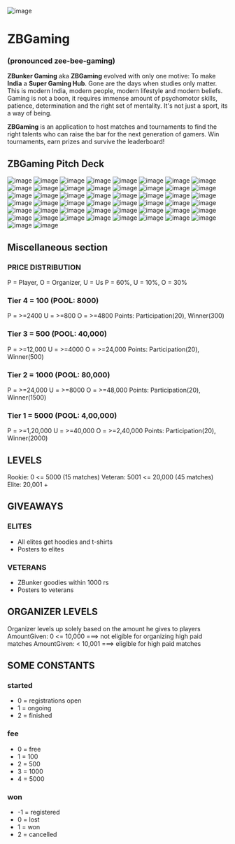 ![image](https://github.com/CYBERDEVILZ/ZBGAMING/assets/55954313/b9608c4b-3e4b-4578-9ea8-362b810255d4)

# ZBGaming 
### (pronounced zee-bee-gaming)

**ZBunker Gaming** aka **ZBGaming** evolved with only one motive: To make **India** a **Super Gaming Hub**. Gone are the days when studies only matter. This is modern India, modern people, modern lifestyle and modern beliefs. Gaming is not a boon, it requires immense amount of psychomotor skills, patience, determination and the right set of mentality. It's not just a sport, its a way of being.

**ZBGaming** is an application to host matches and tournaments to find the right talents who can raise the bar for the next generation of gamers. Win tournaments, earn prizes and survive the leaderboard!
## ZBGaming Pitch Deck
![image](https://github.com/CYBERDEVILZ/ZBGAMING/assets/55954313/4a4cf16b-5b1d-4bc8-995f-dadd864a5798)
![image](https://github.com/CYBERDEVILZ/ZBGAMING/assets/55954313/6c4281f4-1403-48f9-94d9-a55eecd3b47f)
![image](https://github.com/CYBERDEVILZ/ZBGAMING/assets/55954313/658b02f6-366b-4b5e-b0e8-d06f2da23571)
![image](https://github.com/CYBERDEVILZ/ZBGAMING/assets/55954313/17132a45-8df3-431a-9e3e-6554dbc3a9f1)
![image](https://github.com/CYBERDEVILZ/ZBGAMING/assets/55954313/9bf06755-a534-43ac-bbc5-6434eed46f6a)
![image](https://github.com/CYBERDEVILZ/ZBGAMING/assets/55954313/4d40cb9b-5483-44a3-86fe-a45589288e06)
![image](https://github.com/CYBERDEVILZ/ZBGAMING/assets/55954313/88071763-979b-4c65-9527-5b45f7c368d5)
![image](https://github.com/CYBERDEVILZ/ZBGAMING/assets/55954313/5d876e5e-3a65-4b90-bc1c-e7309ce4ce75)
![image](https://github.com/CYBERDEVILZ/ZBGAMING/assets/55954313/12bc25d1-2035-4170-b79c-a851d0d944d3)
![image](https://github.com/CYBERDEVILZ/ZBGAMING/assets/55954313/6f3033a9-85ba-43e1-b3ca-39c6f3aeb371)
![image](https://github.com/CYBERDEVILZ/ZBGAMING/assets/55954313/a19aa5b5-5861-47cf-9703-ef347141c54c)
![image](https://github.com/CYBERDEVILZ/ZBGAMING/assets/55954313/9382618b-628c-491b-bf9e-6563c9899403)
![image](https://github.com/CYBERDEVILZ/ZBGAMING/assets/55954313/ef9064a2-9ee8-4aa3-8779-03c92b65449a)
![image](https://github.com/CYBERDEVILZ/ZBGAMING/assets/55954313/bc099333-85f7-41af-adf3-3b3b307fd568)
![image](https://github.com/CYBERDEVILZ/ZBGAMING/assets/55954313/7a12dfa3-666e-45b2-9977-bedb670f981d)
![image](https://github.com/CYBERDEVILZ/ZBGAMING/assets/55954313/d004079f-4873-4dc5-b565-82795d468f12)
![image](https://github.com/CYBERDEVILZ/ZBGAMING/assets/55954313/b76cfaec-42a7-4199-8ebf-4db4f82f5d7c)
![image](https://github.com/CYBERDEVILZ/ZBGAMING/assets/55954313/bc412ebe-c8f8-4857-9e46-f6a6f82530e7)
![image](https://github.com/CYBERDEVILZ/ZBGAMING/assets/55954313/16d47af6-db86-4570-867c-0afcbf45d03a)
![image](https://github.com/CYBERDEVILZ/ZBGAMING/assets/55954313/adfdb6da-2681-47bf-a5dc-4c3e5f31600d)
![image](https://github.com/CYBERDEVILZ/ZBGAMING/assets/55954313/3a3d8c7a-d7c2-4567-910c-124815fd1d41)
![image](https://github.com/CYBERDEVILZ/ZBGAMING/assets/55954313/5c5e0e35-fe29-41c6-8cbe-ef54a547c06e)
![image](https://github.com/CYBERDEVILZ/ZBGAMING/assets/55954313/f0a46532-133b-404d-a925-2940039470a2)
![image](https://github.com/CYBERDEVILZ/ZBGAMING/assets/55954313/b3212481-620f-40c0-bcbb-65bf72bc1764)
![image](https://github.com/CYBERDEVILZ/ZBGAMING/assets/55954313/2f9c1035-5949-480d-b53a-e400515aff83)
![image](https://github.com/CYBERDEVILZ/ZBGAMING/assets/55954313/2adff1c1-dbb0-4d52-8901-ac488b315608)
![image](https://github.com/CYBERDEVILZ/ZBGAMING/assets/55954313/4c1e5fdc-ec36-4d29-8027-dd1331fb25be)
![image](https://github.com/CYBERDEVILZ/ZBGAMING/assets/55954313/3b1b0881-798e-4a89-bd2d-9459133e1864)
![image](https://github.com/CYBERDEVILZ/ZBGAMING/assets/55954313/d1de2a9e-bd86-438e-97aa-42910fbda641)
![image](https://github.com/CYBERDEVILZ/ZBGAMING/assets/55954313/567c3fe1-c8b6-417f-9e89-7f87ce3dfa59)
![image](https://github.com/CYBERDEVILZ/ZBGAMING/assets/55954313/418633d4-87b8-48ee-9ff1-71a71d793b31)
![image](https://github.com/CYBERDEVILZ/ZBGAMING/assets/55954313/43920668-b0b5-472d-8c92-ccd568bf5fad)
![image](https://github.com/CYBERDEVILZ/ZBGAMING/assets/55954313/5e3088a1-8512-48a8-938b-17cf199bf2d6)
![image](https://github.com/CYBERDEVILZ/ZBGAMING/assets/55954313/43cfcbd4-21f1-4c80-9a6e-e6d26f9ebaad)
![image](https://github.com/CYBERDEVILZ/ZBGAMING/assets/55954313/3855749a-e357-4654-8767-b4a5f2b84988)
![image](https://github.com/CYBERDEVILZ/ZBGAMING/assets/55954313/2cc1d062-27a3-4ed8-ae0d-85354f483a72)
![image](https://github.com/CYBERDEVILZ/ZBGAMING/assets/55954313/10657648-af54-450e-96e0-d39b6e7567c8)
![image](https://github.com/CYBERDEVILZ/ZBGAMING/assets/55954313/8b2bf4e5-4428-441e-8283-86fac65ac156)
![image](https://github.com/CYBERDEVILZ/ZBGAMING/assets/55954313/0543b2d3-a4d1-4bf9-afbe-71c710a2ba2c)
![image](https://github.com/CYBERDEVILZ/ZBGAMING/assets/55954313/aaedcb15-9b18-4f17-be0a-2dcd61edc63c)
![image](https://github.com/CYBERDEVILZ/ZBGAMING/assets/55954313/45ec5bc8-c241-4aaf-b433-9891402387f2)
![image](https://github.com/CYBERDEVILZ/ZBGAMING/assets/55954313/83b6b878-8908-4d4c-bc60-2a2824b8cc5c)
![image](https://github.com/CYBERDEVILZ/ZBGAMING/assets/55954313/658387fa-5661-43ef-81d4-ee95a3a6f143)
![image](https://github.com/CYBERDEVILZ/ZBGAMING/assets/55954313/6b03fab2-c00b-4f49-81b6-82fd3950432f)
![image](https://github.com/CYBERDEVILZ/ZBGAMING/assets/55954313/4f4322ea-ec71-45f4-a9e7-401778f4285a)
![image](https://github.com/CYBERDEVILZ/ZBGAMING/assets/55954313/d1f2a750-80b3-4538-8f99-7a76c7f01d8f)
![image](https://github.com/CYBERDEVILZ/ZBGAMING/assets/55954313/4486c672-9042-441e-ad0e-287717eccd92)
![image](https://github.com/CYBERDEVILZ/ZBGAMING/assets/55954313/becb4f1e-9649-4dcc-8461-8a5470e7cf7a)
![image](https://github.com/CYBERDEVILZ/ZBGAMING/assets/55954313/01ea1e09-318e-4ca3-a4d8-e911ffebe130)
![image](https://github.com/CYBERDEVILZ/ZBGAMING/assets/55954313/f2c5bd48-b5ea-467b-9897-4e45a84b3bf3)


## Miscellaneous section
### PRICE DISTRIBUTION

P = Player, O = Organizer, U = Us
P = 60%, U = 10%, O = 30%

### Tier 4 = 100 (POOL: 8000)
P = >=2400
U = >=800
O = >=4800
Points: Participation(20), Winner(300)

### Tier 3 = 500 (POOL: 40,000)
P = >=12,000
U = >=4000
O = >=24,000
Points: Participation(20), Winner(500)

### Tier 2 = 1000 (POOL: 80,000)
P = >=24,000
U = >=8000
O = >=48,000
Points: Participation(20), Winner(1500)

### Tier 1 = 5000 (POOL: 4,00,000)
P = >=1,20,000
U = >=40,000
O = >=2,40,000
Points: Participation(20), Winner(2000)

## LEVELS
Rookie: 0 <= 5000 (15 matches)
Veteran: 5001 <= 20,000 (45 matches)
Elite:  20,001 +

## GIVEAWAYS

### ELITES
- All elites get hoodies and t-shirts
- Posters to elites

### VETERANS
- ZBunker goodies within 1000 rs
- Posters to veterans

## ORGANIZER LEVELS
Organizer levels up solely based on the amount he gives to players
AmountGiven: 0 <= 10,000 ===> not eligible for organizing high paid matches
AmountGiven: < 10,001 ===> eligible for high paid matches

## SOME CONSTANTS
### started
- 0 = registrations open
- 1 = ongoing
- 2 = finished

### fee
- 0 = free
- 1 = 100
- 2 = 500
- 3 = 1000
- 4 = 5000

### won
- -1 = registered
- 0 = lost
- 1 = won
- 2 = cancelled

